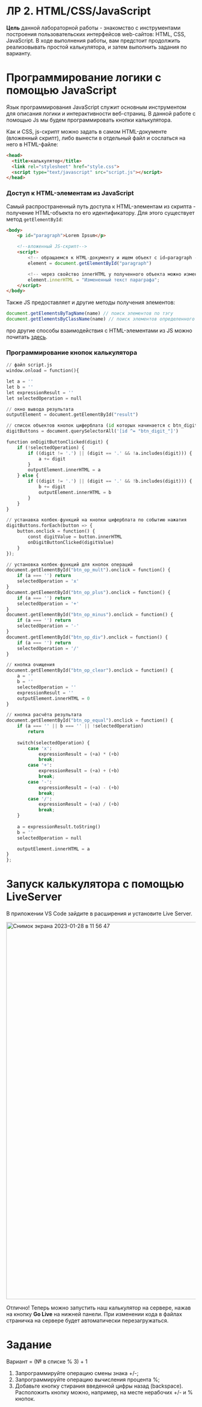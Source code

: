 # ЛР 2. HTML/CSS/JavaScript

**Цель** данной лабораторной работы - знакомство с инструментами построения пользовательских интерфейсов web-сайтов: HTML, CSS, JavaScript. В ходе выполнения работы, вам предстоит продолжить реализовывать простой калькулятора,  и затем выполнить задания по варианту.

# Программирование логики с помощью JavaScript

Язык программирования JavaScript служит основным инструментом для описания логики и интерактивности веб-страниц. В данной работе с помощью Js мы будем программировать кнопки калькулятора.

Как и CSS, js-скрипт можно задать в самом HTML-документе (вложенный скрипт), либо вынести в отдельный файл и сослаться на него в HTML-файле:

```html
<head> 
  <title>калькулятор</title>
  <link rel="stylesheet" href="style.css"> 
  <script type="text/javascript" src="script.js"></script> 
</head>
```

### Доступ к HTML-элементам из JavaScript

Самый распространенный путь доступа к HTML-элементам из скрипта - получение HTML-объекта по его идентификатору. Для этого существует метод `getElementById`:

```html
<body>
	<p id="paragraph">Lorem Ipsum</p>

	<!--вложенный JS-скрипт-->
	<script>
		<!-- обращаемся к HTML-документу и ищем объект с id=paragraph -->
		element = document.getElementById("paragraph")

		<!-- через свойство innerHTML у полученного объекта можно изменить его содержимое-->
		element.innerHTML = "Измененный текст параграфа";
	</script>
</body>
```

Также JS предоставляет и другие методы получения элементов:

```jsx
document.getElementsByTagName(name) // поиск элементов по тэгу
document.getElementsByClassName(name) // поиск элементов определенного css класса
```

про другие способы взаимодействия с HTML-элементами из JS можно почитать [здесь](https://www.w3schools.com/js/js_htmldom.asp).

### Программирование кнопок калькулятора

```python
// файл script.js
window.onload = function(){ 

let a = ''
let b = ''
let expressionResult = ''
let selectedOperation = null

// окно вывода результата
outputElement = document.getElementById("result")

// список объектов кнопок циферблата (id которых начинается с btn_digit_)
digitButtons = document.querySelectorAll('[id ^= "btn_digit_"]')

function onDigitButtonClicked(digit) {
    if (!selectedOperation) {
        if ((digit != '.') || (digit == '.' && !a.includes(digit))) { 
            a += digit
        }
        outputElement.innerHTML = a
    } else {
        if ((digit != '.') || (digit == '.' && !b.includes(digit))) { 
            b += digit
            outputElement.innerHTML = b        
        }
    }
}

// устанавка колбек-функций на кнопки циферблата по событию нажатия
digitButtons.forEach(button => {
    button.onclick = function() {
        const digitValue = button.innerHTML
        onDigitButtonClicked(digitValue)
    }
});

// установка колбек-функций для кнопок операций
document.getElementById("btn_op_mult").onclick = function() { 
    if (a === '') return
    selectedOperation = 'x'
}
document.getElementById("btn_op_plus").onclick = function() { 
    if (a === '') return
    selectedOperation = '+'
}
document.getElementById("btn_op_minus").onclick = function() { 
    if (a === '') return
    selectedOperation = '-'
}
document.getElementById("btn_op_div").onclick = function() { 
    if (a === '') return
    selectedOperation = '/'
}

// кнопка очищения
document.getElementById("btn_op_clear").onclick = function() { 
    a = ''
    b = ''
    selectedOperation = ''
    expressionResult = ''
    outputElement.innerHTML = 0
}

// кнопка расчёта результата
document.getElementById("btn_op_equal").onclick = function() { 
    if (a === '' || b === '' || !selectedOperation)
        return
        
    switch(selectedOperation) { 
        case 'x':
            expressionResult = (+a) * (+b)
            break;
        case '+':
            expressionResult = (+a) + (+b)
            break;
        case '-':
            expressionResult = (+a) - (+b)
            break;
        case '/':
            expressionResult = (+a) / (+b)
            break;
    }
    
    a = expressionResult.toString()
    b = ''
    selectedOperation = null

    outputElement.innerHTML = a
}
};
```
# Запуск калькулятора с помощью LiveServer

В приложении VS Code зайдите в расширения и установите Live Server.

<img width="1003" alt="Снимок экрана 2023-01-28 в 11 56 47" src="https://user-images.githubusercontent.com/55272890/215257002-85e8b177-93d8-47ef-9635-fec396f144aa.png">

Отлично! Теперь можно запустить наш калькулятор на сервере, нажав на кнопку **Go Live** на нижней панели.
При изменении кода в файлах страничка на сервере будет автоматически перезагружаться.

# Задание

Вариант = (№ в списке % 3) + 1

1. Запрограммируйте операцию смены знака +/-;
2. Запрограммируйте операцию вычисления процента %;
3. Добавьте кнопку стирания введенной цифры назад (backspace). Расположить кнопку можно, например, на месте нерабочих +/- и % кнопок.
